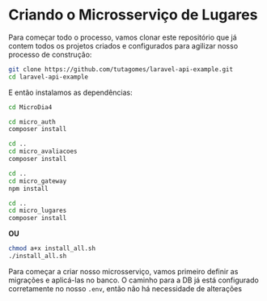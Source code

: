 # Criando o Microsserviço de Lugares

Para começar todo o processo, vamos clonar este repositório que já contem todos os projetos criados e configurados para agilizar nosso processo de construção:

```bash
git clone https://github.com/tutagomes/laravel-api-example.git
cd laravel-api-example
```



E então instalamos as dependências:

```bash
cd MicroDia4

cd micro_auth
composer install

cd ..
cd micro_avaliacoes
composer install

cd ..
cd micro_gateway
npm install

cd ..
cd micro_lugares
composer install
```

**OU**

```bash
chmod a+x install_all.sh
./install_all.sh
```





Para começar a criar nosso microsserviço, vamos primeiro definir as migrações e aplicá-las no banco. O caminho para a DB já está configurado corretamente no nosso `.env`, então não há necessidade de alterações